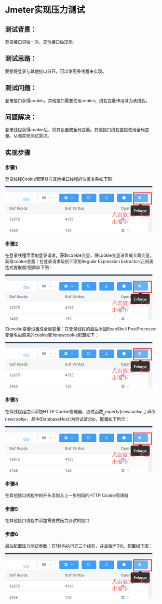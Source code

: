 # Jmeter实现压力测试
## 测试背景：

登录接口只做一次，其他接口做压测。

## 测试思路：

要想将登录与其他接口分开，可以使用多线程来实现。

## 测试问题：

登录接口获得cookie，其他接口需要使用cookie，线程变量作用域为该线程。

## 问题解决：

登录线程获得cookie后，将其设置成全局变量。其他接口线程直接使用全局变量。从而实现测试需求。


## 实现步骤

### 步骤1


登录线程Cookie管理器与其他接口线程的位置关系如下图：


![show](https://github.com/caimel/vue2Experience/blob/master/picture/show.png)
### 步骤2

在登录线程里添加登录请求，获取cookie变量，将cookie变量设置成全局变量，
获取cookie变量：在登录请求级别下添加Regular Expression Extractor(正则表达式提取器)配置如下图：

![show](https://github.com/caimel/vue2Experience/blob/master/picture/show.png)

将cookie变量设置成全局变量：在登录线程的最后添加BeanShell PostProcessor变量名由原来的cookie变为newcookie配置如下：


![show](https://github.com/caimel/vue2Experience/blob/master/picture/show.png)
### 步骤3

在俩线程组之间添加HTTP Cookie管理器，通过函数${__property(newcookie,,)}调用newcookie，其中${DatabaseHost}为测试请求ip，配置如下所示：


![show](https://github.com/caimel/vue2Experience/blob/master/picture/show.png)

### 步骤4

在其他接口线程中的开头添加与上一步相同的HTTP Cookie管理器


### 步骤5

在其他接口线程中添加需要做压力测试的接口


### 步骤6

最后配置压力测试参数：在1秒内执行完三个线程，并且循环3次。配置如下图：

![show](https://github.com/caimel/vue2Experience/blob/master/picture/show.png)
